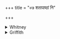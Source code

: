 +++
title = "०७ शतापाष्ठां नि"

+++

<details><summary>Whitney</summary>

### Translation
7. He swallows down what (f.) has a hundred barbs; he is not able to  
tear it out—the fool who thinks of the food of Brahmans "I am eating  
what is sweet."

### Notes
The verse is wanting in Ppp. (as noticed above). The mss. read  
*niḥkhídan* at end of **b**; our edition has made the necessary  
emendation to *-dam*. The cow, of course, is meant in **a, b**. Many  
mss. (B.M.E.I.H.D.K.) accent *malvàḥ* in **c**.
</details>

<details><summary>Griffith</summary>

The fool who eats the Brahmans' food and thinks it pleasant to the taste, Eats, but can ne'er digest, the cow that bristles with a hundred barbs,
</details>
